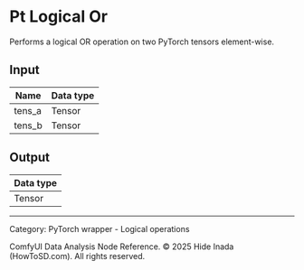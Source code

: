 # Pt Logical Or
Performs a logical OR operation on two PyTorch tensors element-wise.

## Input
| Name | Data type |
|---|---|
| tens_a | Tensor |
| tens_b | Tensor |

## Output
| Data type |
|---|
| Tensor |

<HR>
Category: PyTorch wrapper - Logical operations

ComfyUI Data Analysis Node Reference. © 2025 Hide Inada (HowToSD.com). All rights reserved.
